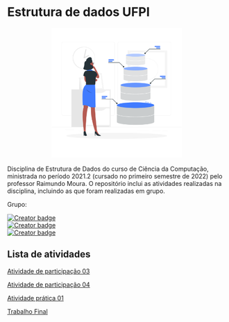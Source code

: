 # Estrutura de dados UFPI
 <p align="center">
    <img src="assets/cover-img.png" width="300">
</p>
 <p>Disciplina de Estrutura de Dados do curso de Ciência da Computação, ministrada no período 2021.2 (cursado no primeiro semestre de 2022) pelo professor Raimundo Moura. O repositório inclui as atividades realizadas na disciplina, incluindo as que foram realizadas em grupo.
 
 Grupo:
 <p style="display:flex; flex-direction:column;">
    <a href="https://github.com/Ellemaamorim"><img src="https://badgen.net/badge/icon/Ellem%20Almeida/pink?icon=github&label" alt="Creator badge" /></a>
    <a href="https://github.com/Pedroffda"><img src="https://badgen.net/badge/icon/Pedro%20Felipe/red?icon=github&label" alt="Creator badge" /></a>
    <a href="https://github.com/viniciusmra"><img src="https://badgen.net/badge/icon/Vinícius%20Alves/blue?icon=github&label" alt="Creator badge" /></a>
</p>
 
## Lista de atividades
[Atividade de participação 03](src/ap03)  

[Atividade de participação 04](src/ap04)

[Atividade prática 01](src/ap05)

[Trabalho Final](./Trabalho%20Final)